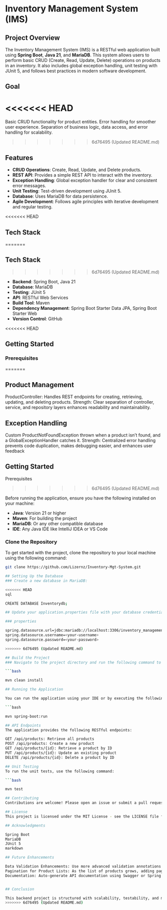 # Inventory Management System (IMS)

## Project Overview

The Inventory Management System (IMS) is a RESTful web application built using **Spring Boot**, **Java 21**, and **MariaDB**. This system allows users to perform basic CRUD (Create, Read, Update, Delete) operations on products in an inventory. It also includes global exception handling, unit testing with JUnit 5, and follows best practices in modern software development.

## Goal

<<<<<<< HEAD
=======
Basic CRUD functionality for product entities.
Error handling for smoother user experience.
Separation of business logic, data access, and error handling for scalability.


>>>>>>> 6d76495 (Updated README.md)
## Features

- **CRUD Operations**: Create, Read, Update, and Delete products.
- **REST API**: Provides a simple REST API to interact with the inventory.
- **Exception Handling**: Global exception handler for clear and consistent error messages.
- **Unit Testing**: Test-driven development using JUnit 5.
- **Database**: Uses MariaDB for data persistence.
- **Agile Development**: Follows agile principles with iterative development and regular testing.

<<<<<<< HEAD
## Tech Stack
=======
   ## Tech Stack
>>>>>>> 6d76495 (Updated README.md)

- **Backend**: Spring Boot, Java 21
- **Database**: MariaDB
- **Testing**: JUnit 5
- **API**: RESTful Web Services
- **Build Tool**: Maven
- **Dependency Management**: Spring Boot Starter Data JPA, Spring Boot Starter Web
- **Version Control**: GitHub

<<<<<<< HEAD
## Getting Started

### Prerequisites
=======
## Product Management

ProductController: Handles REST endpoints for creating, retrieving, updating, and deleting products.
Strength: Clear separation of controller, service, and repository layers enhances readability and maintainability.

## Exception Handling

Custom ProductNotFoundException thrown when a product isn’t found, and a GlobalExceptionHandler catches it.
Strength: Centralized error handling prevents code duplication, makes debugging easier, and enhances user feedback

   ##  Getting Started
Prerequisites
>>>>>>> 6d76495 (Updated README.md)

Before running the application, ensure you have the following installed on your machine:

- **Java**: Version 21 or higher
- **Maven**: For building the project
- **MariaDB**: Or any other compatible database
- **IDE**: Any Java IDE like IntelliJ IDEA or VS Code

### Clone the Repository

To get started with the project, clone the repository to your local machine using the following command:

```bash
git clone https://github.com/Lizernz/Inventory-Mgt-System.git

## Setting Up the Database
### Create a new database in MariaDB:

<<<<<<< HEAD
sql

CREATE DATABASE Inventorydb;

## Update your application.properties file with your database credentials:

### properties

spring.datasource.url=jdbc:mariadb://localhost:3306/inventory_management
spring.datasource.username=<your-username>
spring.datasource.password=<your-password>

>>>>>>> 6d76495 (Updated README.md)

## Build the Project
### Navigate to the project directory and run the following command to build the project:

```bash

mvn clean install

## Running the Application

You can run the application using your IDE or by executing the following command in the terminal:

```bash

mvn spring-boot:run

## API Endpoints
The application provides the following RESTful endpoints:

GET /api/products: Retrieve all products
POST /api/products: Create a new product
GET /api/products/{id}: Retrieve a product by ID
PUT /api/products/{id}: Update an existing product
DELETE /api/products/{id}: Delete a product by ID

## Unit Testing
To run the unit tests, use the following command:

```bash

mvn test

## Contributing
Contributions are welcome! Please open an issue or submit a pull request for any enhancements or bug fixes.

## License
This project is licensed under the MIT License - see the LICENSE file for details.

## Acknowledgments

Spring Boot
MariaDB
JUnit 5
markdown

## Future Enhancements

Data Validation Enhancements: Use more advanced validation annotations for input fields and possibly integrate deeper validation checks.
Pagination for Product Lists: As the list of products grows, adding pagination would help in managing large data sets.
Documentation: Auto-generate API documentation using Swagger or Spring REST Docs for easier API consumption.


## Conclusion

This backend project is structured with scalability, testability, and maintainability in mind. It leverages Spring Boot’s powerful features to create a solid foundation for an API-centric application. The project serves as a robust inventory management API with a clear path for extension and enhancement.
>>>>>>> 6d76495 (Updated README.md)

